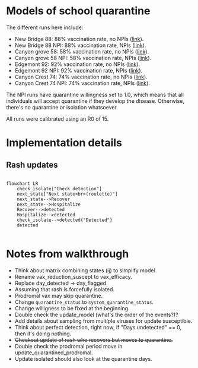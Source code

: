 # Models of school quarantine

The different runs here include:

- New Bridge 88: 88% vaccination rate, no NPIs ([link](new_bridge_88.md)).
- New Bridge 88 NPI: 88% vaccination rate, NPIs ([link](new_bridge_88_npi.md)).
- Canyon grove 58: 58% vaccination rate, no NPIs ([link](canyon_grove_58.md)).
- Canyon grove 58 NPI: 58% vaccination rate, NPIs ([link](canyon_grove_58_npi.md)).
- Edgemont 92: 92% vaccination rate, no NPIs ([link](edgemont_92.md)).
- Edgemont 92 NPI: 92% vaccination rate, NPIs ([link](edgemont_92_npi.md)).
- Canyon Crest 74: 74% vaccination rate, no NPIs ([link](canyon_crest_74.md)).
- Canyon Crest 74 NPI: 74% vaccination rate, NPIs ([link](canyon_crest_74_npi.md)).

The NPI runs have quarantine willingness set to 1.0, which means that all individuals will accept quarantine if they develop the disease. Otherwise, there's no quarantine or isolation whatsoever.

All runs were calibrated using an R0 of 15.

# Implementation details

## Rash updates

```mermaid

flowchart LR
    check_isolate["Check detection"]
    next_state["Next state<br>(roulette)"]
    next_state-->Recover
    next_state-->Hospitalize
    Recover-->detected
    Hospitalize-->detected
    check_isolate-->detected{"Detected"}
    detected


```

# Notes from walkthrough

- Think about matrix combining states (ij) to simplify model.
- Rename vax_reduction_suscept to vax_efficacy.
- Replace day_detected -> day_flagged.
- Assuming that rash is forcefully isolated.
- Prodromal vax may skip quarantine.
- Change `quarantine_status` to `system_quarantine_status`.
- Change willigness to be fixed at the beginning.
- Double check the update_model (what's the order of the events?)?
- Add details about sampling from multiple viruses for update susceptible.
- Think about perfect detection, right now, if "Days undetected" == 0, then it's doing nothing.
- ~~Checkout update of rash who recovers but moves to quarantine.~~
- Double check the prodromal period move in update_quarantined_prodromal.
- Update isolated should also look at the quarantine days.